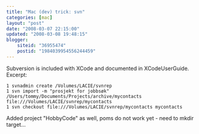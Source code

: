 ```yaml
---
title: "Mac (dev) trick: svn"
categories: [mac]
layout: "post"
date: "2008-03-07 22:15:00"
updated: "2008-03-08 19:48:15"
blogger:
    siteid: "36955474"
    postid: "1984039954556244459"
---
```


Subversion is included with XCode and documented in XCodeUserGuide. Excerpt:

	1 svnadmin create /Volumes/LACIE/svnrep
	1 svn import -m "prosjekt for jobbsøk" /Users/tommy/Documents/Projects/archive/mycontacts file:///Volumes/LACIE/svnrep/mycontacts
	1 svn checkout file:///Volumes/LACIE/svnrep/mycontacts mycontacts

Added project "HobbyCode" as well, poms do not work yet - need to mkdir target...
